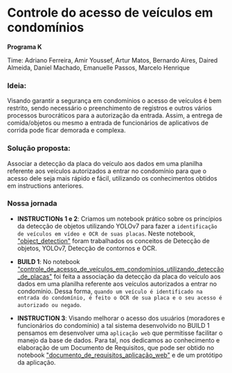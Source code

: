 # Controle do acesso de veículos em condomínios
<b> Programa K </b>

Time: Adriano Ferreira, Amir Youssef, Artur Matos, Bernardo Aires, Daired Almeida, Daniel Machado, Emanuelle Passos, Marcelo Henrique

### Ideia:
Visando garantir a segurança em condomínios o acesso de veículos é bem restrito, sendo necessário o preenchimento de registros e outros vários processos burocráticos para a autorização da entrada. Assim, a entrega de comida/objetos ou mesmo a entrada de funcionários de aplicativos de corrida pode ficar demorada e complexa.

### Solução proposta:
Associar a detecção da placa do veículo aos dados em uma planilha referente aos veículos autorizados a entrar no condomínio para que o acesso dele seja mais rápido e fácil, utilizando os conhecimentos obtidos em instructions anteriores.

### Nossa jornada

* **INSTRUCTIONs 1 e 2**: Criamos um notebook prático sobre os princípios da detecção de objetos utilizando YOLOv7 para fazer a `identificação de veículos em vídeo e OCR de suas placas`. Neste notebook, ["object_detection"](https://github.com/Emanuelle-p/object_detection/blob/main/object_detection.ipynb) foram trabalhados os conceitos de Detecção de objetos, YOLOv7, Detecção de contornos e OCR.

* **BUILD 1**: No notebook ["controle_de_acesso_de_veículos_em_condomínios_utilizando_detecção_de_placas"](https://github.com/Emanuelle-p/object_detection/blob/main/controle_de_acesso_de_ve%C3%ADculos_em_condom%C3%ADnios_utilizando_detec%C3%A7%C3%A3o_de_placas.ipynb) foi feita a associação da detecção da placa do veículo aos dados em uma planilha referente aos veículos autorizados a entrar no condomínio. Dessa forma, `quando um veículo é identificado na entrada do condomínio, é feito o OCR de sua placa e o seu acesso é autorizado ou negado`.

* **INSTRUCTION 3**: Visando melhorar o acesso dos usuários (moradores e funcionários do condomínio) a tal sistema desenvolvido no BUILD 1 pensamos em desenvolver uma `aplicação web` que permitisse facilitar o manejo da base de dados. Para tal, nos dedicamos ao conhecimento e elaboração de um Documento de Requisitos, que pode ser obtido no notebook ["documento_de_requisitos_aplicação_web"](https://github.com/Emanuelle-p/object_detection/blob/main/documento_de_requisitos_aplica%C3%A7%C3%A3o_web.md) e de um protótipo da aplicação.
